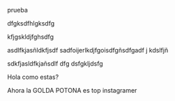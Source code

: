 prueba

dfgksdfhlgksdfg

kfjgskldjfghsdfg

asdlfkjasñldkfjsdf
sadfoijerlkdjfgoisdfgñsdfgadf
j
kdslfjñ


sdkfjasldfkjañsdlf
dfg
dsfgkljdsfg



Hola como estas?

Ahora la GOLDA POTONA es top instagramer
